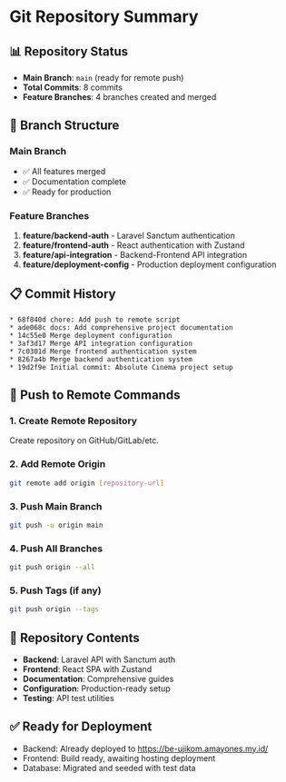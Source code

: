 # Git Repository Summary

## 📊 Repository Status
- **Main Branch**: `main` (ready for remote push)
- **Total Commits**: 8 commits
- **Feature Branches**: 4 branches created and merged

## 🌿 Branch Structure

### Main Branch
- ✅ All features merged
- ✅ Documentation complete
- ✅ Ready for production

### Feature Branches
1. **feature/backend-auth** - Laravel Sanctum authentication
2. **feature/frontend-auth** - React authentication with Zustand
3. **feature/api-integration** - Backend-Frontend API integration
4. **feature/deployment-config** - Production deployment configuration

## 📋 Commit History
```
* 68f840d chore: Add push to remote script
* ade068c docs: Add comprehensive project documentation
* 14c55e0 Merge deployment configuration
* 3af3d17 Merge API integration configuration
* 7c0301d Merge frontend authentication system
* 8267a4b Merge backend authentication system
* 19d2f9e Initial commit: Absolute Cinema project setup
```

## 🚀 Push to Remote Commands

### 1. Create Remote Repository
Create repository on GitHub/GitLab/etc.

### 2. Add Remote Origin
```bash
git remote add origin [repository-url]
```

### 3. Push Main Branch
```bash
git push -u origin main
```

### 4. Push All Branches
```bash
git push origin --all
```

### 5. Push Tags (if any)
```bash
git push origin --tags
```

## 📁 Repository Contents
- **Backend**: Laravel API with Sanctum auth
- **Frontend**: React SPA with Zustand
- **Documentation**: Comprehensive guides
- **Configuration**: Production-ready setup
- **Testing**: API test utilities

## ✅ Ready for Deployment
- Backend: Already deployed to https://be-ujikom.amayones.my.id/
- Frontend: Build ready, awaiting hosting deployment
- Database: Migrated and seeded with test data